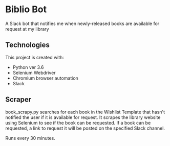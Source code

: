 # Biblio Bot
A Slack bot that notifies me when newly-released books are available for request at my library

## Technologies
This project is created with:
- Python ver 3.6
- Selenium Webdriver
- Chromium browser automation 
- Slack

## Scraper 
book_scrapy.py searches for each book in the Wishlist Template that hasn't notified the user if it is available for request. It scrapes the library website using Selenium to see if the book can be requested. If a book can be requested, a link to request it will be posted on the specified Slack channel. 

Runs every 30 minutes. 
